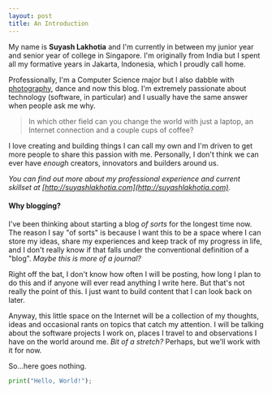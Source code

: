 ```yaml
---
layout: post
title: An Introduction
---
```


My name is **Suyash Lakhotia** and I'm currently in between my junior year and senior year of college in Singapore. I'm originally from India but I spent all my formative years in Jakarta, Indonesia, which I proudly call home.

Professionally, I'm a Computer Science major but I also dabble with [photography](https://500px.com/SuyashL), dance and now this blog. I'm extremely passionate about technology (software, in particular) and I usually have the same answer when people ask me why.

> In which other field can you change the world with just a laptop, an Internet connection and a couple cups of coffee?

I love creating and building things I can call my own and I'm driven to get more people to share this passion with me. Personally, I don't think we can ever have *enough* creators, innovators and builders around us.

*You can find out more about my professional experience and current skillset at [http://suyashlakhotia.com](http://suyashlakhotia.com).*

#### Why blogging?

I've been thinking about starting a blog *of sorts* for the longest time now. The reason I say "of sorts" is because I want this to be a space where I can store my ideas, share my experiences and keep track of my progress in life, and I don't really know if that falls under the conventional definition of a "blog". *Maybe this is more of a journal?*

Right off the bat, I don't know how often I will be posting, how long I plan to do this and if anyone will ever read anything I write here. But that's not really the point of this. I just want to build content that I can look back on later.

Anyway, this little space on the Internet will be a collection of my thoughts, ideas and occasional rants on topics that catch my attention. I will be talking about the software projects I work on, places I travel to and observations I have on the world around me. *Bit of a stretch?* Perhaps, but we'll work with it for now.

So...here goes nothing.

```python
print("Hello, World!");
```

